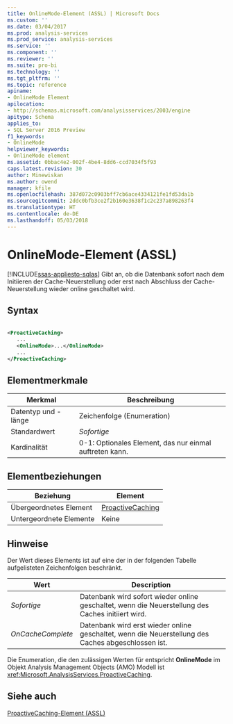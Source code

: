 ```yaml
---
title: OnlineMode-Element (ASSL) | Microsoft Docs
ms.custom: ''
ms.date: 03/04/2017
ms.prod: analysis-services
ms.prod_service: analysis-services
ms.service: ''
ms.component: ''
ms.reviewer: ''
ms.suite: pro-bi
ms.technology: ''
ms.tgt_pltfrm: ''
ms.topic: reference
apiname:
- OnlineMode Element
apilocation:
- http://schemas.microsoft.com/analysisservices/2003/engine
apitype: Schema
applies_to:
- SQL Server 2016 Preview
f1_keywords:
- OnlineMode
helpviewer_keywords:
- OnlineMode element
ms.assetid: 0bbac4e2-002f-4be4-8dd6-ccd7034f5f93
caps.latest.revision: 30
author: Minewiskan
ms.author: owend
manager: kfile
ms.openlocfilehash: 387d072c0903bff7cb6ace4334121fe1fd53da1b
ms.sourcegitcommit: 2ddc0bfb3ce2f2b160e3638f1c2c237a898263f4
ms.translationtype: HT
ms.contentlocale: de-DE
ms.lasthandoff: 05/03/2018
---
```

# <a name="onlinemode-element-assl"></a>OnlineMode-Element (ASSL)
[!INCLUDE[ssas-appliesto-sqlas](../../../includes/ssas-appliesto-sqlas.md)]
  Gibt an, ob die Datenbank sofort nach dem Initiieren der Cache-Neuerstellung oder erst nach Abschluss der Cache-Neuerstellung wieder online geschaltet wird.  
  
## <a name="syntax"></a>Syntax  
  
```xml  
  
<ProactiveCaching>  
   ...  
   <OnlineMode>...</OnlineMode>  
   ...  
</ProactiveCaching>  
```  
  
## <a name="element-characteristics"></a>Elementmerkmale  
  
|Merkmal|Beschreibung|  
|--------------------|-----------------|  
|Datentyp und -länge|Zeichenfolge (Enumeration)|  
|Standardwert|*Sofortige*|  
|Kardinalität|0-1: Optionales Element, das nur einmal auftreten kann.|  
  
## <a name="element-relationships"></a>Elementbeziehungen  
  
|Beziehung|Element|  
|------------------|-------------|  
|Übergeordnetes Element|[ProactiveCaching](../../../analysis-services/scripting/objects/proactivecaching-element-assl.md)|  
|Untergeordnete Elemente|Keine|  
  
## <a name="remarks"></a>Hinweise  
 Der Wert dieses Elements ist auf eine der in der folgenden Tabelle aufgelisteten Zeichenfolgen beschränkt.  
  
|Wert|Description|  
|-----------|-----------------|  
|*Sofortige*|Datenbank wird sofort wieder online geschaltet, wenn die Neuerstellung des Caches initiiert wird.|  
|*OnCacheComplete*|Datenbank wird erst wieder online geschaltet, wenn die Neuerstellung des Caches abgeschlossen ist.|  
  
 Die Enumeration, die den zulässigen Werten für entspricht **OnlineMode** im Objekt Analysis Management Objects (AMO) Modell ist <xref:Microsoft.AnalysisServices.ProactiveCaching>.  
  
## <a name="see-also"></a>Siehe auch  
 [ProactiveCaching-Element &#40;ASSL&#41;](../../../analysis-services/scripting/objects/proactivecaching-element-assl.md)  
  
  
